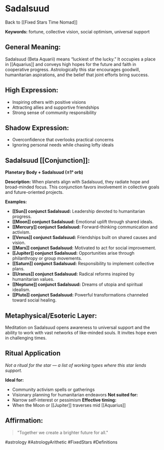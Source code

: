 # Sadalsuud

Back to [[Fixed Stars Time Nomad]]

**Keywords:** fortune, collective vision, social optimism, universal support

## General Meaning:
Sadalsuud (Beta Aquarii) means “luckiest of the lucky.” It occupies a place in [[Aquarius]] and conveys high hopes for the future and faith in cooperative progress. Astrologically this star encourages goodwill, humanitarian aspirations, and the belief that joint efforts bring success.

## High Expression:
- Inspiring others with positive visions
- Attracting allies and supportive friendships
- Strong sense of community responsibility

## Shadow Expression:
- Overconfidence that overlooks practical concerns
- Ignoring personal needs while chasing lofty ideals

## Sadalsuud [[Conjunction]]:

**Planetary Body + Sadalsuud (≤1° orb)**

**Description:**
When planets align with Sadalsuud, they radiate hope and broad-minded focus. This conjunction favors involvement in collective goals and future-oriented projects.

**Examples:**
- **[[Sun]] conjunct Sadalsuud:** Leadership devoted to humanitarian progress.
- **[[Moon]] conjunct Sadalsuud:** Emotional uplift through shared ideals.
- **[[Mercury]] conjunct Sadalsuud:** Forward-thinking communication and activism.
- **[[Venus]] conjunct Sadalsuud:** Friendships built on shared causes and vision.
- **[[Mars]] conjunct Sadalsuud:** Motivated to act for social improvement.
- **[[Jupiter]] conjunct Sadalsuud:** Opportunities arise through philanthropy or group movements.
- **[[Saturn]] conjunct Sadalsuud:** Responsibility to implement collective plans.
- **[[Uranus]] conjunct Sadalsuud:** Radical reforms inspired by humanitarian values.
- **[[Neptune]] conjunct Sadalsuud:** Dreams of utopia and spiritual idealism.
- **[[Pluto]] conjunct Sadalsuud:** Powerful transformations channeled toward social healing.

## Metaphysical/Esoteric Layer:
Meditation on Sadalsuud opens awareness to universal support and the ability to work with vast networks of like-minded souls. It invites hope even in challenging times.

## Ritual Application
*Not a ritual for the star — a list of working types where this star lends support.*

**Ideal for:**
- Community activism spells or gatherings
- Visionary planning for humanitarian endeavors
**Not suited for:**
- Narrow self-interest or pessimism
**Effective timing:**
- When the Moon or [[Jupiter]] traverses mid [[Aquarius]]

## Affirmation:

> "Together we create a brighter future for all."

#astrology #AstrologyArithetic #FixedStars #Definitions
